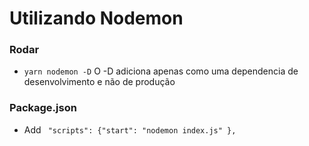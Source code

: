 # Utilizando Nodemon #

### Rodar ###
* `yarn nodemon -D` O -D adiciona apenas como uma dependencia de desenvolvimento e não de produção

### Package.json ###

* Add ` "scripts": {"start": "nodemon index.js" },`